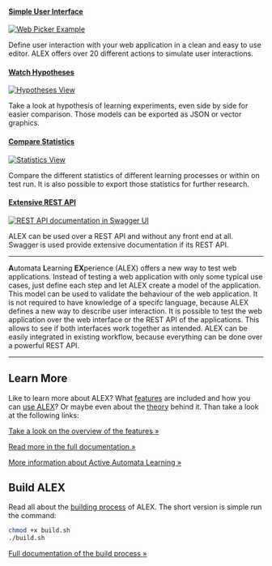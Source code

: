 #### [Simple User Interface][webpicker] ###

[![Web Picker Example](images/webpicker.jpg)][webpicker]

Define user interaction with your web application in a clean and easy to use editor.
ALEX offers over 20 different actions to simulate user interactions.

[webpicker]: features.html#webpicker


#### [Watch Hypotheses][hypotheses] ###

[![Hypotheses View](images/models.jpg)][hypotheses]

Take a look at hypothesis of learning experiments, even side by side for easier comparison.
Those models can be exported as JSON or vector graphics.

[hypotheses]: usage.html#results


#### [Compare Statistics][statistics] ###

[![Statistics View](images/statistics.jpg)][statistics]

Compare the different statistics of different learning processes or within on test run.
It is also possible to export those statistics for further research.

[statistics]: usage.html#statistics


#### [Extensive REST API][rest-api] ###

[![REST API documentation in Swagger UI](images/swagger.jpg)][rest-api]

ALEX can be used over a REST API and without any front end at all.
Swagger is used provide extensive documentation if its REST API. 

[rest-api]: main/REST.html


---


<b>A</b>utomata <b>L</b>earning <b>EX</b>perience (ALEX) offers a new way to test web applications.
Instead of testing a web application with only some typical use cases, just define each step and let ALEX create a 
model of the application.
This model can be used to validate the behaviour of the web application.
It is not required to have knowledge of a specifc language, because ALEX defines a new way to describe user interaction.
It is possible to test the web application over the web interface or the REST API of the applications.
This allows to see if both interfaces work together as intended.
ALEX can be easily integrated in existing workflow, because everything can be done over a powerful REST API.


---


## Learn More ##
Like to learn more about ALEX?
What [features][features] are included and how you can [use ALEX][usage]?
Or maybe even about the [theory][learning-doc] behind it.
Than take a look at the following links:

[Take a look on the overview of the features &raquo;][features]

[Read more in the full documentation &raquo;][usage]

[More information about Active Automata Learning &raquo;][learning-doc]

[features]: features.html
[learning-doc]: automata-learning.html
[usage]: usage.html


## Build ALEX ##
Read all about the [building process][build-doc] of ALEX.
The short version is simple run the command:

```bash
chmod +x build.sh
./build.sh
```

[Full documentation of the build process &raquo;][build-doc]

[build-doc]: build.html
